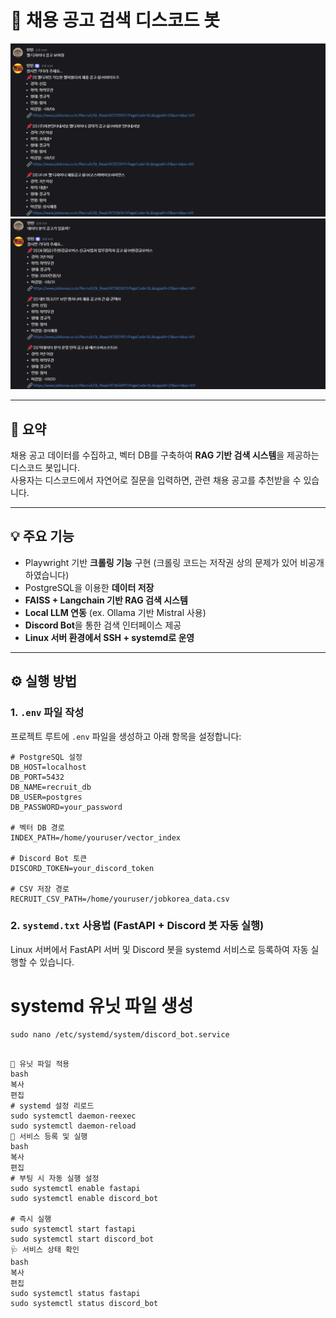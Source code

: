 # 💬 채용 공고 검색 디스코드 봇

<div align="center">
  <img src="img/job_search_bot1.png" alt="봇 사용 예시 1" width="600"/>
  <img src="img/job_search_bot2.png" alt="봇 사용 예시 2" width="600"/>
</div>

---

## 📝 요약

채용 공고 데이터를 수집하고, 벡터 DB를 구축하여 **RAG 기반 검색 시스템**을 제공하는 디스코드 봇입니다.  
사용자는 디스코드에서 자연어로 질문을 입력하면, 관련 채용 공고를 추천받을 수 있습니다.

---

## 💡 주요 기능

- Playwright 기반 **크롤링 기능** 구현 (크롤링 코드는 저작권 상의 문제가 있어 비공개하였습니다)
- PostgreSQL을 이용한 **데이터 저장**
- **FAISS + Langchain 기반 RAG 검색 시스템**
- **Local LLM 연동** (ex. Ollama 기반 Mistral 사용)
- **Discord Bot**을 통한 검색 인터페이스 제공
- **Linux 서버 환경에서 SSH + systemd로 운영**

---

## ⚙️ 실행 방법

### 1. `.env` 파일 작성

프로젝트 루트에 `.env` 파일을 생성하고 아래 항목을 설정합니다:

```env
# PostgreSQL 설정
DB_HOST=localhost
DB_PORT=5432
DB_NAME=recruit_db
DB_USER=postgres
DB_PASSWORD=your_password

# 벡터 DB 경로
INDEX_PATH=/home/youruser/vector_index

# Discord Bot 토큰
DISCORD_TOKEN=your_discord_token

# CSV 저장 경로
RECRUIT_CSV_PATH=/home/youruser/jobkorea_data.csv
```

### 2. `systemd.txt` 사용법 (FastAPI + Discord 봇 자동 실행)
Linux 서버에서 FastAPI 서버 및 Discord 봇을 systemd 서비스로 등록하여 자동 실행할 수 있습니다.

# systemd 유닛 파일 생성
```sudo nano /etc/systemd/system/fastapi.service
sudo nano /etc/systemd/system/discord_bot.service
```

```

🔁 유닛 파일 적용
bash
복사
편집
# systemd 설정 리로드
sudo systemctl daemon-reexec
sudo systemctl daemon-reload
🚀 서비스 등록 및 실행
bash
복사
편집
# 부팅 시 자동 실행 설정
sudo systemctl enable fastapi
sudo systemctl enable discord_bot

# 즉시 실행
sudo systemctl start fastapi
sudo systemctl start discord_bot
🩺 서비스 상태 확인
bash
복사
편집
sudo systemctl status fastapi
sudo systemctl status discord_bot
